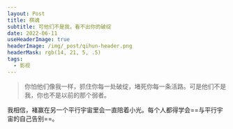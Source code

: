 ```yaml
---
layout: Post
title: 棋魂
subtitle: 可他们不是我，看不出你的破绽
date: 2022-06-11
useHeaderImage: true
headerImage: /img/_post/qihun-header.png
headerMask: rgb(14, 21, 5, .5)
tags:
  - 影视
---
```


<!-- 胡歌：度过大难，将有大成；继续努力，终成大器。 -->

> 你怕他们像我一样，抓住你每一处破绽，堵死你每一条活路。可是他们不是我，你也不是以前的那个弱者。

<bilibili id="BV1Qa411j7o2" />

我相信，褚赢在另一个平行宇宙里会一直陪着小光。每个人都得学会==与平行宇宙的自己告别==。
